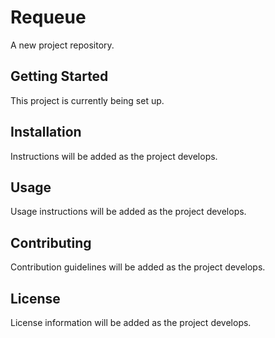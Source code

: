 # Requeue

A new project repository.

## Getting Started

This project is currently being set up.

## Installation

Instructions will be added as the project develops.

## Usage

Usage instructions will be added as the project develops.

## Contributing

Contribution guidelines will be added as the project develops.

## License

License information will be added as the project develops.
